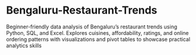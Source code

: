 # Bengaluru-Restaurant-Trends
Beginner-friendly data analysis of Bengaluru’s restaurant trends using Python, SQL, and Excel. Explores cuisines, affordability, ratings, and online ordering patterns with visualizations and pivot tables to showcase practical analytics skills
